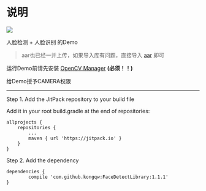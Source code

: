 # 说明

[![](https://jitpack.io/v/kongqw/FaceDetectLibrary.svg)](https://jitpack.io/#kongqw/FaceDetectLibrary)

人脸检测 + 人脸识别 的Demo

> aar也已经一并上传，如果导入库有问题，直接导入 [aar](https://github.com/kongqw/KqwFaceDetectionDemo/tree/master/openCVLibrary2411/build/outputs/aar) 即可


运行Demo前请先安装 [OpenCV Manager](https://github.com/kongqw/KqwFaceDetectionDemo/tree/master/OpenCVManager) **(必须！！)**

给Demo授予CAMERA权限

------------



Step 1. Add the JitPack repository to your build file

Add it in your root build.gradle at the end of repositories:

	allprojects {
		repositories {
			...
			maven { url 'https://jitpack.io' }
		}
	}

Step 2. Add the dependency

	dependencies {
	        compile 'com.github.kongqw:FaceDetectLibrary:1.1.1'
	}
